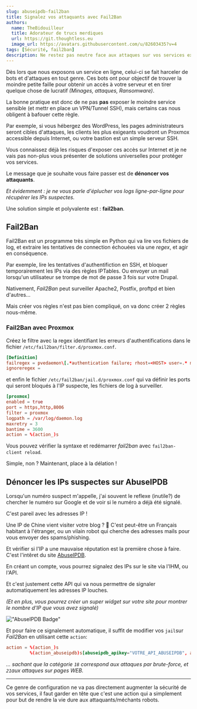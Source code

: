 ```yaml
---
slug: abuseipdb-fail2ban
title: Signalez vos attaquants avec Fail2Ban
authors:
  name: TheBidouilleur
  title: Adorateur de trucs merdiques
  url: https://git.thoughtless.eu
  image_url: https://avatars.githubusercontent.com/u/82603435?v=4
tags: [Sécurité, fail2ban]
description: Ne restez pas neutre face aux attaques sur vos services exposés. Signalez chacune des IPs suspectes à partir de Fail2Ban et rendez le web un peu plus sûr chaque jour.
---
```


Dès lors que nous exposons un service en ligne, celui-ci se fait harceler de bots et d'attaques en tout genre. 
Ces bots ont pour objectif de trouver la moindre petite faille pour obtenir un accès à votre serveur et en tirer quelque chose de lucratif *(Minages, attaques, Ransomware)*. 

La bonne pratique est donc de ne pas **pas** exposer le moindre service sensible (et mettr en place un VPN/Tunnel SSH), mais certains cas nous obligent à bafouer cette règle.

Par exemple, si vous hébergez des WordPress, les pages administrateurs seront cibles d'attaques, les clients les plus exigeants voudront un Proxmox accessible depuis Internet, ou votre bastion est un simple serveur SSH.

Vous connaissez déjà les risques d'exposer ces accès sur Internet et je ne vais pas non-plus vous présenter de solutions universelles pour protéger vos services. 

Le message que je souhaite vous faire passer est de **dénoncer vos attaquants**.

*Et évidemment : je ne vous parle d'éplucher vos logs ligne-par-ligne pour récupérer les IPs suspectes.*

Une solution simple et polyvalente est : **fail2ban**.

## Fail2Ban 

Fail2Ban est un programme très simple en Python qui va lire vos fichiers de log, et extraire les tentatives de connection échouées via une *regex*, et agir en conséquence.

Par exemple, lire les tentatives d'authentifiction en SSH, et bloquer temporairement les IPs via des règles IPTables. Ou envoyer un mail lorsqu'un utilisateur se trompe de mot de passe 3 fois sur votre Drupal.

Nativement, *Fail2Ban* peut surveiller Apache2, Postfix, proftpd et bien d'autres... 

Mais créer vos règles n'est pas bien compliqué, on va donc créer 2 règles nous-même. 

### Fail2Ban avec Proxmox

Créez le filtre avec la regex identifiant les erreurs d'authentifications dans le fichier `/etc/fail2ban/filter.d/proxmox.conf`.
```conf
[Definition]
failregex = pvedaemon\[.*authentication failure; rhost=<HOST> user=.* msg=.*
ignoreregex =
```

et enfin le fichier `/etc/fail2ban/jail.d/proxmox.conf` qui va définir les ports qui seront bloqués à l'IP suspecte, les fichiers de log à surveiller.
```conf
[proxmox]
enabled = true
port = https,http,8006
filter = proxmox
logpath = /var/log/daemon.log
maxretry = 3
bantime = 3600
action = %(action_)s
```

Vous pouvez vérifier la syntaxe et redémarrer *fail2ban* avec `fail2ban-client reload`.

Simple, non ? Maintenant, place à la délation ! 

## Dénoncer les IPs suspectes sur AbuseIPDB

Lorsqu'un numéro suspect m'appelle, j'ai souvent le reflexe (inutile?) de chercher le numéro sur Google et de voir si le numéro a déjà été signalé.

C'est pareil avec les adresses IP ! 

Une IP de Chine vient visiter votre blog ? 👀 C'est peut-être un Français habitant à l'étranger, ou un vilain robot qui cherche des adresses mails pour vous envoyer des spams/phishing.

Et vérifier si l'IP a une mauvaise réputation est la première chose à faire. C'est l'intêret du site [AbuseIPDB](https://www.abuseipdb.com).

En créant un compte, vous pourrez signalez des IPs sur le site via l'IHM, ou l'API.

Et c'est justement cette API qui va nous permettre de signaler automatiquement les adresses IP louches.

*(Et en plus, vous pourrez créer un super widget sur votre site pour montrer le nombre d'IP que vous avez signalé)*

!["AbuseIPDB Badge"](https://www.abuseipdb.com/contributor/106797.svg)


Et pour faire ce signalement automatique, il suffit de modifier vos `jail`sur *Fail2Ban* en utilisant cette `action`: 
```conf
action = %(action_)s
         %(action_abuseipdb)s[abuseipdb_apikey="VOTRE_API_ABUSEIPDB", abuseipdb_category="18,21"]
```

*... sachant que la catégorie `18` correspond aux attaques par brute-force, et `21`aux attaques sur pages WEB.* 

---

Ce genre de configuration ne va pas directement augmenter la sécurité de vos services, il faut garder en tête que c'est une action qui a simplement pour but de rendre la vie dure aux attaquants/méchants robots.